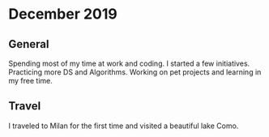 # December 2019

## General

Spending most of my time at work and coding. I started a few initiatives. Practicing more DS and Algorithms.
Working on pet projects and learning in my free time.

## Travel

I traveled to Milan for the first time and visited a beautiful lake Como.
